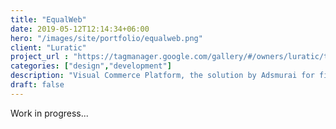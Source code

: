 ```yaml
---
title: "EqualWeb"
date: 2019-05-12T12:14:34+06:00
hero: "/images/site/portfolio/equalweb.png"
client: "Luratic"
project_url : "https://tagmanager.google.com/gallery/#/owners/luratic/templates/Equalweb"
categories: ["design","development"]
description: "Visual Commerce Platform, the solution by Adsmurai for filtering “User-generated content"
draft: false
---
```


Work in progress...